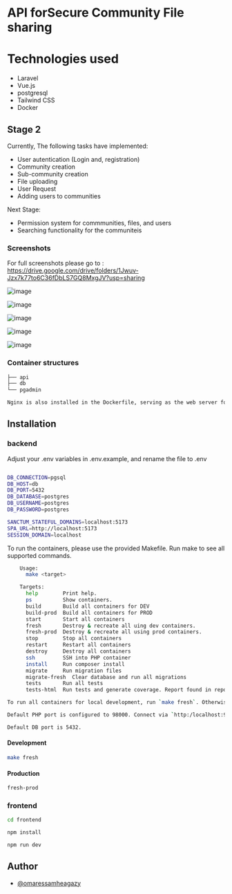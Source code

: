 
# API forSecure Community File sharing

# Technologies used

* Laravel
* Vue.js
* postgresql
* Tailwind CSS
* Docker
  
## Stage 2

Currently, The following tasks have implemented:

* User autentication (Login and, registration)
* Community creation 
* Sub-community creation 
* File uploading 
* User Request 
* Adding users to communities 

Next Stage:

* Permission system for commmunities, files, and users
* Searching functionality for the communiteis

### Screenshots
For full screenshots please go to : https://drive.google.com/drive/folders/1Jwuv-Jzx7k77to6C36fDbLS7GQ8MxgJV?usp=sharing

![image](https://github.com/omaressamheagazy/Secure_community_file_sharing_system/assets/68665060/33f5fb8c-0e17-437e-b53d-3d74ad3f4c0d)

![image](https://github.com/omaressamheagazy/Secure_community_file_sharing_system/assets/68665060/de585acd-48e8-493a-b4d2-4f013e36297e)

![image](https://github.com/omaressamheagazy/Secure_community_file_sharing_system/assets/68665060/f9ced1a6-00b5-479a-bf46-8c00f3e960a5)

![image](https://github.com/omaressamheagazy/Secure_community_file_sharing_system/assets/68665060/a30eac2a-7379-4da3-8a9d-4bf1d6734bc9)

![image](https://github.com/omaressamheagazy/Secure_community_file_sharing_system/assets/68665060/dd0e0300-6e57-40bd-a22f-a898ce34ad79)



### Container structures
```bash
├── api
├── db
└── pgadmin

Nginx is also installed in the Dockerfile, serving as the web server for the API
```
## Installation
### backend
Adjust your .env variables in .env.example, and rename the file to .env

```bash

DB_CONNECTION=pgsql
DB_HOST=db
DB_PORT=5432
DB_DATABASE=postgres
DB_USERNAME=postgres
DB_PASSWORD=postgres

SANCTUM_STATEFUL_DOMAINS=localhost:5173
SPA_URL=http://localhost:5173
SESSION_DOMAIN=localhost

```
To run the containers, please use the provided Makefile. Run make to see all supported commands.

```bash
    Usage:
      make <target>

    Targets:
      help        Print help.
      ps          Show containers.
      build       Build all containers for DEV
      build-prod  Build all containers for PROD
      start       Start all containers
      fresh       Destroy & recreate all uing dev containers.
      fresh-prod  Destroy & recreate all using prod containers.
      stop        Stop all containers
      restart     Restart all containers
      destroy     Destroy all containers
      ssh         SSH into PHP container
      install     Run composer install
      migrate     Run migration files
      migrate-fresh  Clear database and run all migrations
      tests       Run all tests
      tests-html  Run tests and generate coverage. Report found in reports/index.html

To run all containers for local development, run `make fresh`. Otherwise `make fresh-prod` for prod builds.

Default PHP port is configured to 98000. Connect via `http:/localhost:9000` or `http://127.0.0.1:9000`

Default DB port is 5432.
```
#### Development

```bash
make fresh 
```
#### Production

```bash
fresh-prod 
```
### frontend

```bash
cd frontend
```
```bash
npm install 
```

```bash
npm run dev
```

## Author

- [@omaressamheagazy](https://github.com/omaressamheagazy)

